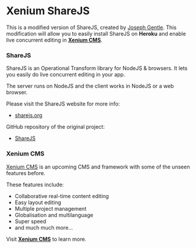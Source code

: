 # Xenium ShareJS

This is a modified version of ShareJS, created by <a href="http://josephg.com/" target="_blank">Joseph Gentle</a>.
This modification will allow you to easily install ShareJS on **Heroku** and enable live concurrent editing in <a href="http://xenium.org" target="_blank">**Xenium CMS**</a>.

### ShareJS

ShareJS is an Operational Transform library for NodeJS & browsers. It lets you easily do live concurrent editing in your app.

The server runs on NodeJS and the client works in NodeJS or a web browser.

Please visit the ShareJS website for more info:
 - <a href="http://sharejs.org/" target="_blank">sharejs.org</a>

GitHub repository of the original project:
 - <a href="https://github.com/share/sharejs" target="_blank">ShareJS</a>

### Xenium CMS

<a href="http://xenium.org" target="_blank">Xenium CMS</a> is an upcoming CMS and framework with some of the unseen features before.

These features include:
 - Collaborative real-time content editing
 - Easy layout editing
 - Multiple project management
 - Globalisation and multilanguage
 - Super speed
 - and much much more...

Visit <a href="http://xenium.org" target="_blank">**Xenium CMS**</a> to learn more.
